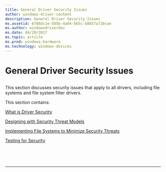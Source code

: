 ```yaml
---
title: General Driver Security Issues
author: windows-driver-content
description: General Driver Security Issues
ms.assetid: 6788dc1e-585b-4a64-b65c-b8857a716cae
ms.author: windowsdriverdev
ms.date: 04/20/2017
ms.topic: article
ms.prod: windows-hardware
ms.technology: windows-devices
---
```


# General Driver Security Issues


## <span id="ddk_general_driver_security_issues_if"></span><span id="DDK_GENERAL_DRIVER_SECURITY_ISSUES_IF"></span>


This section discusses security issues that apply to all drivers, including file systems and file system filter drivers.

This section contains:

[What is Driver Security](what-is-driver-security.md)

[Designing with Security Threat Models](designing-with-security-threat-models.md)

[Implementing File Systems to Minimize Security Threats](implementing-file-systems-to-minimize-security-threats.md)

[Testing for Security](testing-for-security.md)

 

 


--------------------



